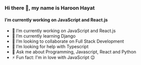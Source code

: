 ### Hi there 👋, my name is Haroon Hayat
#### I’m currently working on JavaScript and React.js

- 🔭 I’m currently working on JavaScript and React.js 
- 🌱 I’m currently learning Django 
- 👯 I’m looking to collaborate on Full Stack Development 
- 🤔 I’m looking for help with Typescript 
- 💬 Ask me about Programming, Javascript, React and Python 
- ⚡ Fun fact: I'm in love with JavaScript 😉 
